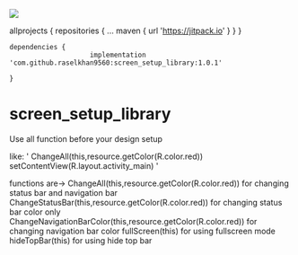 
[![](https://jitpack.io/v/raselkhan9560/screen_setup_library.svg)](https://jitpack.io/#raselkhan9560/screen_setup_library)

allprojects {
		repositories {
			...
			maven { url 'https://jitpack.io' }
		}
	}

	dependencies {
	        	        implementation 'com.github.raselkhan9560:screen_setup_library:1.0.1'

	}

# screen_setup_library
Use all function before your design setup

like: 
'
ChangeAll(this,resource.getColor(R.color.red))
setContentView(R.layout.activity_main)
'

functions are-> 
ChangeAll(this,resource.getColor(R.color.red)) for changing status bar and navigation bar
ChangeStatusBar(this,resource.getColor(R.color.red)) for changing status bar color only
ChangeNavigationBarColor(this,resource.getColor(R.color.red)) for changing navigation bar color
fullScreen(this) for using fullscreen mode
hideTopBar(this) for using hide top bar
